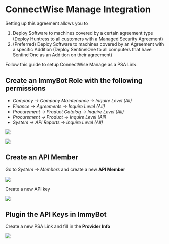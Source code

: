 # ConnectWise Manage Integration

Setting up this agreement allows you to
1. Deploy Software to machines covered by a certain agreement type (Deploy Huntress to all customers with a Managed Security Agreement)
2. (Preferred) Deploy Software to machines covered by an Agreement with a specific Addition (Deploy SentinelOne to all computers that have SentinelOne as an Addition on their agreement)

Follow this guide to setup ConnectWise Manage as a PSA Link.

## Create an ImmyBot Role with the following permissions

- *Company -> Company Maintenance -> Inquire Level (All)*
- *Finance -> Agreements -> Inquire Level (All)*
- *Procurement -> Product Catalog -> Inquire Level (All)*
- *Procurement -> Product -> Inquire Level (All)*
- *System -> API Reports -> Inquire Level (All)*

![](../.vuepress/images/2021-03-23-14-26-14.png)

![](../.vuepress/images/manage-sc.png)

## Create an API Member

Go to *System -> Members* and create a new **API Member**

![](../.vuepress/images/2021-03-23-14-28-30.png)

Create a new API key

![](../.vuepress/images/2021-03-23-14-43-35.png)

## Plugin the API Keys in ImmyBot

Create a new PSA Link and fill in the **Provider Info**

![](../.vuepress/images/2021-03-23-14-44-05.png)
